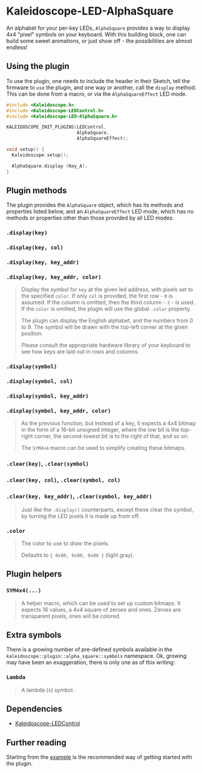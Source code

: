 # Kaleidoscope-LED-AlphaSquare

An alphabet for your per-key LEDs, `AlphaSquare` provides a way to display 4x4
"pixel" symbols on your keyboard. With this building block, one can build some
sweet animations, or just show off - the possibilities are almost endless!

## Using the plugin

To use the plugin, one needs to include the header in their Sketch, tell the
firmware to `use` the plugin, and one way or another, call the `display` method.
This can be done from a macro, or via the `AlphaSquareEffect` LED mode.

```c++
#include <Kaleidoscope.h>
#include <Kaleidoscope-LEDControl.h>
#include <Kaleidoscope-LED-AlphaSquare.h>

KALEIDOSCOPE_INIT_PLUGINS(LEDControl,
                          AlphaSquare,
                          AlphaSquareEffect);

void setup() {
  Kaleidoscope.setup();

  AlphaSquare.display (Key_A);
}
```

## Plugin methods

The plugin provides the `AlphaSquare` object, which has its methods and
properties listed below, and an `AlphaSquareEffect` LED mode, which has no
methods or properties other than those provided by all LED modes.

### `.display(key)`
### `.display(key, col)`
### `.display(key, key_addr)`
### `.display(key, key_addr, color)`

> Display the symbol for `key` at the given led address, with pixels set to
> the specified `color`. If only `col` is provided, the first row - `0` is assumed. If
> the column is omitted, then the third column - `2` - is used.
> If the `color` is omitted, the plugin will use the global `.color` property.
>
> The plugin can display the English alphabet, and the numbers from 0 to 9. The
> symbol will be drawn with the top-left corner at the given position.
>
> Please consult the appropriate hardware library of your keyboard to see how
> keys are laid out in rows and columns.

### `.display(symbol)`
### `.display(symbol, col)`
### `.display(symbol, key_addr)`
### `.display(symbol, key_addr, color)`

> As the previous function, but instead of a key, it expects a 4x4 bitmap in
> the form of a 16-bit unsigned integer, where the low bit is the top-right
> corner, the second-lowest bit is to the right of that, and so on.
>
> The `SYM4x4` macro can be used to simplify creating these bitmaps.

### `.clear(key)`, `.clear(symbol)`
### `.clear(key, col)`, `.clear(symbol, col)`
### `.clear(key, key_addr)`, `.clear(symbol, key_addr)`

> Just like the `.display()` counterparts, except these clear the symbol, by
> turning the LED pixels it is made up from off.

### `.color`

> The color to use to draw the pixels.
>
> Defaults to `{ 0x80, 0x80, 0x80 }` (light gray).

## Plugin helpers

### `SYM4x4(...)`

> A helper macro, which can be used to set up custom bitmaps. It expects 16
> values, a 4x4 square of zeroes and ones. Zeroes are transparent pixels, ones
> will be colored.

## Extra symbols

There is a growing number of pre-defined symbols available in the
`kaleidoscope::plugin::alpha_square::symbols` namespace. Ok, growing may have
been an exaggeration, there is only one as of this writing:

### `Lambda`

> A lambda (`λ`) symbol.

## Dependencies

* [Kaleidoscope-LEDControl](LEDControl.md)

## Further reading

Starting from the [example][plugin:example] is the recommended way of getting
started with the plugin.

 [plugin:example]: ../../examples/LEDs/LED-AlphaSquare/LED-AlphaSquare.ino
